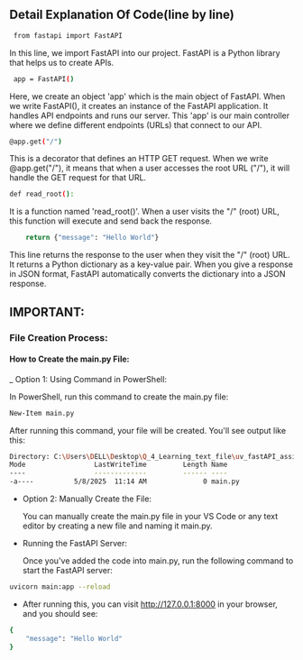## Detail Explanation Of Code(line by line)

```bash
 from fastapi import FastAPI
 ```

In this line, we import FastAPI into our project. 
FastAPI is a Python library that helps us to create APIs.

```bash
 app = FastAPI()
```

Here, we create an object 'app' which is the main object of FastAPI.
When we write FastAPI(), it creates an instance of the FastAPI application.
It handles API endpoints and runs our server.
This 'app' is our main controller where we define different endpoints (URLs) 
that connect to our API.

```bash
@app.get("/")
```
This is a decorator that defines an HTTP GET request.
When we write @app.get("/"), it means that when a user accesses the root URL ("/"),
it will handle the GET request for that URL.


```bash
def read_root():
```
It is a function named 'read_root()'. 
When a user visits the "/" (root) URL, this function will execute and send back the response.

```bash
    return {"message": "Hello World"}
```

This line returns the response to the user when they visit the "/" (root) URL.
It returns a Python dictionary as a key-value pair.
When you give a response in JSON format, FastAPI automatically converts 
the dictionary into a JSON response.

## IMPORTANT:
### File Creation Process:

#### How to Create the main.py File:
_ Option 1: Using Command in PowerShell:

   In PowerShell, run this command to create the main.py file:

```bash
New-Item main.py
```

After running this command, your file will be created. You'll see output like this:

```bash
Directory: C:\Users\DELL\Desktop\Q_4_Learning_text_file\uv_fastAPI_assign_2
Mode                 LastWriteTime         Length Name
----                 -------------         ------ ----
-a----          5/8/2025  11:14 AM              0 main.py
```

- Option 2: Manually Create the File:

     You can manually create the main.py file in your VS Code or any text editor by creating a new file and naming it main.py.

- Running the FastAPI Server:
  
    Once you've added the code into main.py, run the following command to start the FastAPI server:

```bash
uvicorn main:app --reload
```

- After running this, you can visit http://127.0.0.1:8000 in your browser, and you should see:

```bash
{
    "message": "Hello World"
}
```





